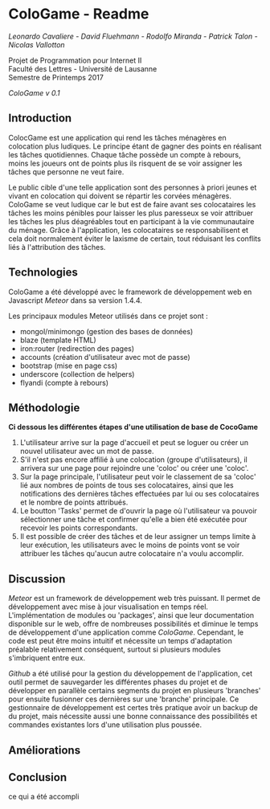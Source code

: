 # ColoGame - Readme
*Leonardo Cavaliere - David Fluehmann - Rodolfo Miranda - Patrick Talon - Nicolas Vallotton*  

Projet de Programmation pour Internet II  
Faculté des Lettres - Université de Lausanne  
Semestre de Printemps 2017

*ColoGame v 0.1*

Introduction
------------
ColocGame est une application qui rend les tâches ménagères en colocation plus ludiques. Le principe étant de gagner des points en réalisant les tâches quotidiennes. Chaque tâche possède un compte à rebours, moins les joueurs ont de points plus ils risquent de se voir assigner les tâches que personne ne veut faire.  

Le public cible d'une telle application sont des personnes à priori jeunes et vivant en colocation qui doivent se répartir les corvées ménagères. ColoGame se veut ludique car le but est de faire avant ses colocataires les tâches les moins pénibles pour laisser les plus paresseux se voir attribuer les tâches les plus déagréables tout en participant à la vie communautaire du ménage. Grâce à l'application, les colocataires se responsabilisent et cela doit normalement éviter le laxisme de certain, tout réduisant les conflits liés à l'attribution des tâches.

Technologies
------------
  ColoGame a été développé avec le framework de développement web en Javascript *Meteor* dans sa version 1.4.4.  

  Les principaux modules Meteor utilisés dans ce projet sont :
  - mongol/minimongo (gestion des bases de données)
  - blaze (template HTML)
  - iron:router (redirection des pages)
  - accounts (création d'utilisateur avec mot de passe)
  - bootstrap (mise en page css)
  - underscore (collection de helpers)
  - flyandi (compte à rebours)

Méthodologie
----------
  **Ci dessous les différentes étapes d'une utilisation de base de CocoGame**

1. L'utilisateur arrive sur la page d'accueil et peut se loguer ou créer un nouvel utilisateur avec un mot de passe.
2. S'il n'est pas encore affilié à une colocation (groupe d'utilisateurs), il arrivera sur une page pour rejoindre une 'coloc' ou créer une 'coloc'.
3. Sur la page principale, l'utilisateur peut voir le classement de sa 'coloc' lié aux nombres de points de tous ses colocataires, ainsi que les notifications des dernières tâches effectuées par lui ou ses colocataires et le nombre de points attribués.
4. Le boutton 'Tasks' permet de d'ouvrir la page où l'utilisateur va pouvoir sélectionner une tâche et confirmer qu'elle a bien été exécutée pour recevoir les points correspondants.
5. Il est possible de créer des tâches et de leur assigner un temps limite à leur exécution, les utilisateurs avec le moins de points vont se voir attribuer les tâches qu'aucun autre colocataire n'a voulu accomplir.

Discussion
------------------------
*Meteor* est un framework de développement web très puissant. Il permet de développement avec mise à jour visualisation en temps réel. L'implémentation de modules ou 'packages', ainsi que leur documentation disponible sur le web, offre de nombreuses possibilités et diminue le temps de développement d'une application comme *ColoGame*. Cependant, le code est peut être moins intuitif et nécessite un temps d'adaptation préalable relativement conséquent, surtout si plusieurs modules s'imbriquent entre eux.

*Github* a été utilisé pour la gestion du développement de l'application, cet outil permet de sauvegarder les différentes phases du projet et de développer en parallèle certains segments du projet en plusieurs 'branches' pour ensuite fusionner ces dernières sur une 'branche' principale. Ce gestionnaire de développement est certes très pratique avoir un backup de du projet, mais nécessite aussi une bonne connaissance des possibilités et commandes existantes lors d'une utilisation plus poussée.

Améliorations
------------------------



Conclusion
----------
  ce qui a été accompli

